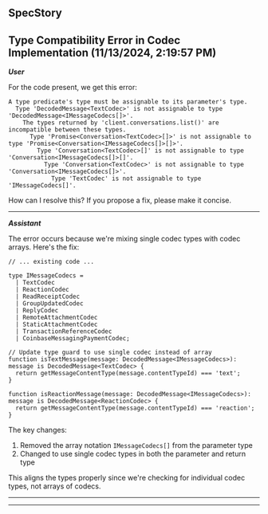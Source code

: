 ## SpecStory

## Type Compatibility Error in Codec Implementation (11/13/2024, 2:19:57 PM)

_**User**_

For the code present, we get this error:
```
A type predicate's type must be assignable to its parameter's type.
  Type 'DecodedMessage<TextCodec>' is not assignable to type 'DecodedMessage<IMessageCodecs[]>'.
    The types returned by 'client.conversations.list()' are incompatible between these types.
      Type 'Promise<Conversation<TextCodec>[]>' is not assignable to type 'Promise<Conversation<IMessageCodecs[]>[]>'.
        Type 'Conversation<TextCodec>[]' is not assignable to type 'Conversation<IMessageCodecs[]>[]'.
          Type 'Conversation<TextCodec>' is not assignable to type 'Conversation<IMessageCodecs[]>'.
            Type 'TextCodec' is not assignable to type 'IMessageCodecs[]'.
```
How can I resolve this? If you propose a fix, please make it concise.

---

_**Assistant**_

The error occurs because we're mixing single codec types with codec arrays. Here's the fix:

```typescript:components/Chat/Message/V3Message.tsx
// ... existing code ...

type IMessageCodecs = 
  | TextCodec 
  | ReactionCodec 
  | ReadReceiptCodec 
  | GroupUpdatedCodec 
  | ReplyCodec 
  | RemoteAttachmentCodec 
  | StaticAttachmentCodec 
  | TransactionReferenceCodec 
  | CoinbaseMessagingPaymentCodec;

// Update type guard to use single codec instead of array
function isTextMessage(message: DecodedMessage<IMessageCodecs>): message is DecodedMessage<TextCodec> {
  return getMessageContentType(message.contentTypeId) === 'text';
}

function isReactionMessage(message: DecodedMessage<IMessageCodecs>): message is DecodedMessage<ReactionCodec> {
  return getMessageContentType(message.contentTypeId) === 'reaction';
}
```

The key changes:
1. Removed the array notation `IMessageCodecs[]` from the parameter type
2. Changed to use single codec types in both the parameter and return type

This aligns the types properly since we're checking for individual codec types, not arrays of codecs.

---



---

